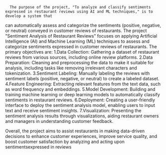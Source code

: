       The purpose of the project, "To analyze and classify sentiments expressed in restaurant reviews using AI and ML techniques," is to develop a system that
can automatically assess and categorize the sentiments (positive, negative, or neutral) conveyed in customer reviews of restaurants. 
The project "Sentiment Analysis of Restaurant Reviews" focuses on applying Artificial Intelligence (AI) and Machine Learning (ML) techniques to assess 
and categorize sentiments expressed in customer reviews of restaurants. 
The primary objectives are:
1.Data Collection: Gathering a dataset of restaurant reviews from various sources, including online review platforms.
2.Data Preparation: Cleaning and preprocessing the data to make it suitable for analysis, including tasks like removing irrelevant characters and tokenization.
3.Sentiment Labeling: Manually labeling the reviews with sentiment labels (positive, negative, or neutral) to create a labeled dataset.
4.Feature Engineering: Extracting relevant features from the text data, such as word frequency and embeddings.
5.Model Development: Building and training machine learning or deep learning models to automatically classify sentiments in restaurant reviews.
6.Deployment: Creating a user-friendly interface to deploy the sentiment analysis model, enabling users to input text and receive sentiment insights.
7.Visualization: Presenting the sentiment analysis results through visualizations, aiding restaurant owners and managers in understanding customer feedback.

Overall, the project aims to assist restaurants in making data-driven decisions to enhance customer experiences, improve service quality, and boost customer 
satisfaction by analyzing and acting upon sentimentsexpressed in reviews
